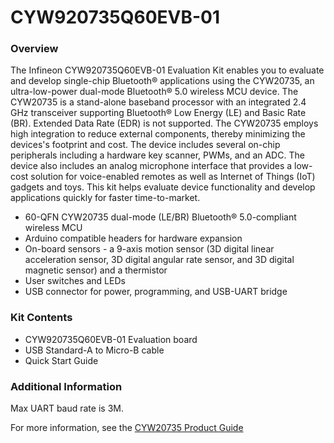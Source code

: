 # CYW920735Q60EVB-01

### Overview

The Infineon CYW920735Q60EVB-01 Evaluation Kit enables you to evaluate and develop single-chip Bluetooth&#174; applications using the CYW20735, an ultra-low-power dual-mode Bluetooth&#174; 5.0 wireless MCU device. The CYW20735 is a stand-alone baseband processor with an integrated 2.4 GHz transceiver supporting Bluetooth&#174; Low Energy (LE) and Basic Rate (BR). Extended Data Rate (EDR) is not supported. The CYW20735 employs high integration to reduce external components, thereby minimizing the devices's footprint and cost. The device includes several on-chip peripherals including a hardware key scanner, PWMs, and an ADC. The device also includes an analog microphone interface that provides a low-cost solution for voice-enabled remotes as well as Internet of Things (IoT) gadgets and toys. This kit helps evaluate device functionality and develop applications quickly for faster time-to-market.

* 60-QFN CYW20735 dual-mode (LE/BR) Bluetooth&#174; 5.0-compliant wireless MCU
* Arduino compatible headers for hardware expansion
* On-board sensors - a 9-axis motion sensor (3D digital linear acceleration sensor, 3D digital angular rate sensor, and 3D digital magnetic sensor) and a thermistor
* User switches and LEDs
* USB connector for power, programming, and USB-UART bridge

### Kit Contents

* CYW920735Q60EVB-01 Evaluation board
* USB Standard-A to Micro-B cable
* Quick Start Guide

### Additional Information

Max UART baud rate is 3M.

For more information, see the [CYW20735 Product Guide](https://community.cypress.com/docs/DOC-15077)
